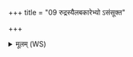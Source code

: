 +++
title = "09 रुद्रस्यैलबकारेभ्यो ऽसंसूक्त"

+++
<details><summary>मूलम् (WS)</summary>

रुद्रस्यैलबकारेभ्यो ऽसंसूक्त गिरेभ्यः।  
इदं महाश्वेभ्यः श्वभ्यो अकरं नमः ।  
नमस्ते घोषिणीभ्यो नमस्ते केशिनीभ्यः ।  
नमः सम्भुञ्जतीभ्यः नमो नमस्वस्तीभ्यो ॥ १० ॥
</details>